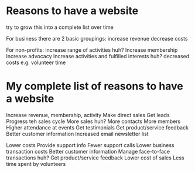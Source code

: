 # Reasons to have a website

try to grow this into a complete list over time

For business there are 2 basic groupings: increase revenue decrease costs

For non-profits: increase range of activities huh? Increase membership Increase
advocacy Increase activities and fulfilled interests huh? decreased costs e.g.
volunteer time

# My complete list of reasons to have a website

Increase revenue, membership, activity Make direct sales Get leads Progress teh
sales cycle More sales huh? More contacts More members Higher attendance at
events Get testimonials Get product/service feedback Better customer information
Increased email newsletter list

Lower costs Provide support info Fewer support calls Lower business transaction
costs Better customer information Manage face-to-face transactions huh? Get
product/service feedback Lower cost of sales Less time spent by volunteers

